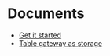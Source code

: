 # Documents

* [Get it started](get-it-started.md)
* [Table gateway as storage](table-gateway-as-storage.md)